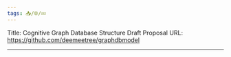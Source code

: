 ```yaml
---
tags: 📥️/🌐/💤
---
```


Title: Cognitive Graph Database Structure Draft Proposal
URL:  https://github.com/deemeetree/graphdbmodel

---

